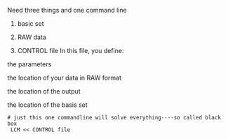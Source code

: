 
Need three things and one command line

1. basic set


2. RAW data


3. CONTROL file
In this file, you define:

the parameters

the location of your data in RAW format

the location of the output

the location of the basis set


```
# just this one commandline will solve everything----so called black box
 LCM << CONTROL file

```  
